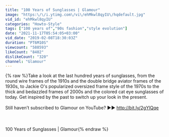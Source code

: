```yaml
---
title: "100 Years of Sunglasses | Glamour"
image: "https:\/\/i.ytimg.com\/vi\/ehMkwl8qyIU\/hqdefault.jpg"
vid_id: "ehMkwl8qyIU"
categories: "Howto-Style"
tags: ["100 years of","90s fashion","style evolution"]
date: "2021-11-17T05:54:05+03:00"
vid_date: "2019-02-08T18:30:03Z"
duration: "PT6M10S"
viewcount: "588593"
likeCount: "8402"
dislikeCount: "320"
channel: "Glamour"
---
```

{% raw %}Take a look at the last hundred years of sunglasses, from the round wire frames of the 1910s and the double bridge aviator frames of the 1930s, to Jackie O's popularized oversized frame style of the 1970s to the thick and bedazzled frames of 2000s and the colored cat eye sunglasses of today. Get inspired by the past to switch up your look in the present.<br /><br />Still haven’t subscribed to Glamour on YouTube? ►► <a rel="nofollow" target="blank" href="http://bit.ly/2gYlQqe">http://bit.ly/2gYlQqe</a><br /><br /><br /><br />100 Years of Sunglasses | Glamour{% endraw %}
